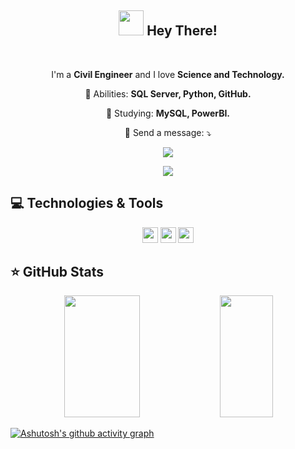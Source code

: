 <span align="center">

## <img src="https://i.imgur.com/0hdZ65D.gif" width="40px"> Hey There!</h2>

</span>

<br>
<p align="center">
  I'm a <strong>Civil Engineer</strong> and I love <strong>Science and Technology.</strong></p>

<p align="center">
  💼 Abilities: <strong>SQL Server, Python, GitHub.</strong>
</p>

<p align="center">
  🚀  Studying: <strong>MySQL, PowerBI.</strong>
</p>

<p align="center">
  💌 Send a message: ⤵️
</p>

<p align="center">
 <a href="mailto:lauraflorio2003@gmail.com?subject=subject text">
  <img src="https://img.shields.io/badge/Gmail-D14836?style=for-the-badge&logo=gmail&logoColor=white" /></a>
</p> 

<p align="center">
 <a href="https://www.linkedin.com/in/lauraribeiroflorio" alt="Linkedin">
  <img src="https://img.shields.io/badge/-Linkedin-0e76a8?style=flat-square&logo=Linkedin&logoColor=white&link=https://www.linkedin.com/in/lauraribeiroflorio" /></a>
</p> 

## 💻 Technologies & Tools

<p align="center">
  
 
<img src="https://img.shields.io/badge/-GitHub-181717?style=flat-square&logo=github" height="25"/>
<img src="https://img.shields.io/badge/-Firebase-%23F7DF1E.svg?style=flat-square&logo=firebase&logoColor=white" height="25"/>
<img src="https://img.shields.io/badge/-Python-FFD43B?style=for-the-badge&logo=python&logoColor=blue" height="25"/>
</p>

## ⭐ GitHub Stats

<div align = "center">
  <img width="49%" height="195px" src = "https://github-readme-stats.vercel.app/api?username=lauraflorio&show_icons=true&count_private=true&hide_border=true&title_color=772E25&icon_color=772E25&text_color=f3dfc1&bg_color=0d1117">
  <img width="41%" height="195px" src = "https://github-readme-stats.vercel.app/api/top-langs/?username=lauraflorio&layout=compact&hide_border=true&title_color=772E25&icon_color=772E25&text_color=f3dfc1&bg_color=0d1117">
</div>

[![Ashutosh's github activity graph](https://github-readme-activity-graph.cyclic.app/graph?username=LauraFlorio&bg_color=0d1117&color=f3dfc1&line=F06543&point=104911&area=true&hide_border=true)](https://github.com/ashutosh00710/github-readme-activity-graph)

